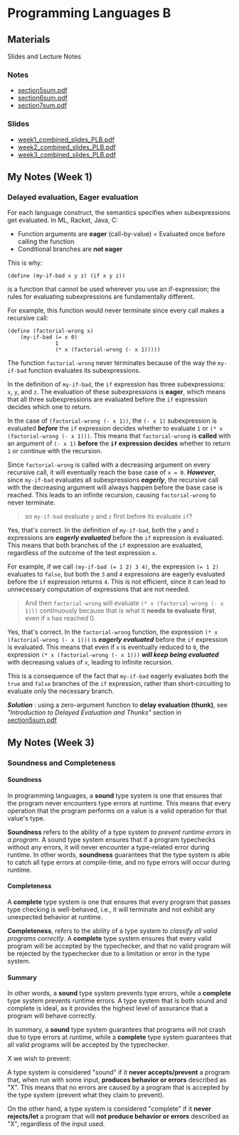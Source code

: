 # Programming Languages B

## Materials

Slides and Lecture Notes

### Notes

- [section5sum.pdf](week_1/PDF/section5sum.pdf)
- [section6sum.pdf](week_2/PDF/section6sum.pdf)
- [section7sum.pdf](week_3/PDF/section7sum.pdf)

### Slides

- [week1_combined_slides_PLB.pdf](week_1/slides/week1_combined_slides_PLB.pdf)
- [week2_combined_slides_PLB.pdf](week_2/slides/week2_combined_slides_PLB.pdf)
- [week3_combined_slides_PLB.pdf](week_3/slides/week3_combined_slides_PLB.pdf)

## My Notes (Week 1)

### Delayed evaluation, Eager evaluation

For each language construct, the semantics specifies when subexpressions get evaluated. In ML, Racket, Java, C:

- Function arguments are **eager** (call-by-value) = Evaluated once before calling the function
- Conditional branches are **not eager**

This is why:

```racket
(define (my-if-bad x y z) (if x y z))
```

is a function that cannot be used wherever you use an if-expression; the rules for evaluating subexpressions are fundamentally different.

For example, this function would never terminate since every call makes a recursive call:

```racket
(define (factorial-wrong x)
    (my-if-bad (= x 0)
               1
               (* x (factorial-wrong (- x 1)))))
```

The function `factorial-wrong` never terminates because of the way the `my-if-bad` function evaluates its subexpressions.

In the definition of `my-if-bad`, the `if` expression has three subexpressions: `x`, `y`, and `z`. The evaluation of these subexpressions is **eager**, which means that all three subexpressions are evaluated before the `if` expression decides which one to return.

In the case of `(factorial-wrong (- x 1))`, the `(- x 1)` subexpression is evaluated ***before*** the `if` expression decides whether to evaluate `1` or `(* x (factorial-wrong (- x 1)))`. This means that `factorial-wrong` is **called** with an argument of `(- x 1)` **before** the **`if` expression decides** whether to return `1` or continue with the recursion.

Since `factorial-wrong` is called with a decreasing argument on every recursive call, it will eventually reach the base case of `x = 0`. ***However***, since `my-if-bad` evaluates all subexpressions ***eagerly***, the recursive call with the decreasing argument will always happen before the base case is reached. This leads to an infinite recursion, causing `factorial-wrong` to never terminate.

> so `my-if-bad` evaluate `y` and `z` first before its evaluate `if`?

Yes, that's correct. In the definition of `my-if-bad`, both the `y` and `z` expressions are ***eagerly evaluated*** before the `if` expression is evaluated. This means that both branches of the `if` expression are evaluated, regardless of the outcome of the test expression `x`.

For example, if we call `(my-if-bad (= 1 2) 3 4)`, the expression `(= 1 2)` evaluates to `false`, but both the `3` and `4` expressions are eagerly evaluated before the `if` expression returns `4`. This is not efficient, since it can lead to unnecessary computation of expressions that are not needed.

> And then `factorial-wrong` will evaluate `(* x (factorial-wrong (- x 1)))` continuously because that is what it **needs to evaluate first**, even if x has reached 0.

Yes, that's correct. In the `factorial-wrong` function, the expression `(* x (factorial-wrong (- x 1)))` is ***eagerly evaluated*** before the `if` expression is evaluated. This means that even if `x` is eventually reduced to `0`, the expression `(* x (factorial-wrong (- x 1)))` ***will keep being evaluated*** with decreasing values of `x`, leading to infinite recursion.

This is a consequence of the fact that `my-if-bad` eagerly evaluates both the `true` and `false` branches of the `if` expression, rather than short-circuiting to evaluate only the necessary branch.

***Solution*** : using a zero-argument function to **delay evaluation (thunk)**, see *"Introduction to Delayed Evaluation and Thunks"* section in [section5sum.pdf](week_1/PDF/section5sum.pdf)

## My Notes (Week 3)

### Soundness and Completeness

#### Soundness

In programming languages, a **sound** type system is one that ensures that the program never encounters type errors at runtime. This means that every operation that the program performs on a value is a valid operation for that value's type.

**Soundness** refers to the ability of a type system *to prevent runtime errors in a program*. A sound type system ensures that if a program typechecks without any errors, it will never encounter a type-related error during runtime. In other words, **soundness** guarantees that the type system is able to catch all type errors at compile-time, and no type errors will occur during runtime.

#### Completeness

A **complete** type system is one that ensures that every program that passes type checking is well-behaved, i.e., it will terminate and not exhibit any unexpected behavior at runtime.

**Completeness**, refers to the ability of a type system *to classify all valid programs correctly*. A **complete** type system ensures that every valid program will be accepted by the typechecker, and that no valid program will be rejected by the typechecker due to a limitation or error in the type system.

#### Summary

In other words, a **sound** type system prevents type errors, while a **complete** type system prevents runtime errors. A type system that is both sound and complete is ideal, as it provides the highest level of assurance that a program will behave correctly.

In summary, a **sound** type system guarantees that programs will not crash due to type errors at runtime, while a **complete** type system guarantees that all valid programs will be accepted by the typechecker.

X we wish to prevent:

A type system is considered "sound" if it **never accepts/prevent** a program that, when run with some input, **produces behavior or errors** described as "X". This means that no errors are caused by a program that is accepted by the type system (prevent what they claim to prevent).

On the other hand, a type system is considered "complete" if it **never rejects/let** a program that will **not produce behavior or errors** described as "X", regardless of the input used.